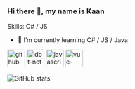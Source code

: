 ### Hi there 👋, my name is Kaan


Skills: C# / JS

- 🌱 I’m currently learning C# / JS / Java 

[<img src='https://cdn.jsdelivr.net/npm/simple-icons@3.0.1/icons/github.svg' alt='github' height='40'>](https://github.com/knnuznr)  [<img src='https://cdn.jsdelivr.net/npm/simple-icons@3.0.1/icons/dot-net.svg' alt='dot-net' height='40'>](d)  [<img src='https://cdn.jsdelivr.net/npm/simple-icons@3.0.1/icons/javascript.svg' alt='javascript' height='40'>](d)  [<img src='https://cdn.jsdelivr.net/npm/simple-icons@3.0.1/icons/vue-dot-js.svg' alt='vue-dot-js' height='40'>](d)  

![GitHub stats](https://github-readme-stats.vercel.app/api?username=knnuznr&show_icons=true&theme=dark)  

